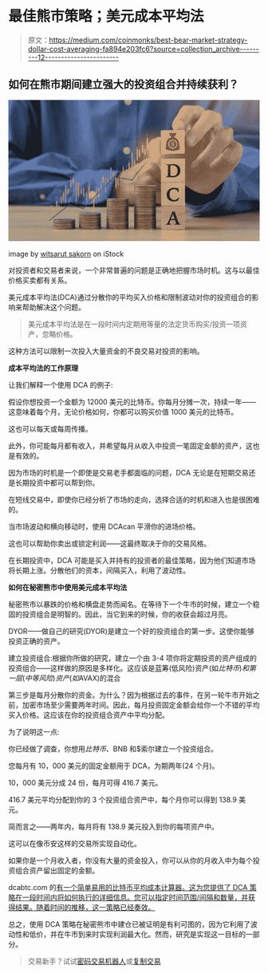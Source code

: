 # 最佳熊市策略；美元成本平均法

> 原文：<https://medium.com/coinmonks/best-bear-market-strategy-dollar-cost-averaging-fa894e203fc6?source=collection_archive---------12----------------------->

## 如何在熊市期间建立强大的投资组合并持续获利？

![](img/c00db610cf2151cc1648beec77af6218.png)

image by [witsarut sakorn](https://www.istockphoto.com/portfolio/witsarutsakorn?mediatype=photography) on iStock

对投资者和交易者来说，一个非常普遍的问题是正确地把握市场时机。这与以最佳价格买卖都有关系。

美元成本平均法(DCA)通过分散你的平均买入价格和限制波动对你的投资组合的影响来帮助解决这个问题。

> 美元成本平均法是在一段时间内定期用等量的法定货币购买/投资一项资产，忽略价格。

这种方法可以限制一次投入大量资金的不良交易对投资的影响。

**成本平均法的工作原理**

让我们解释一个使用 DCA 的例子:

假设你想投资一个金额为 12000 美元的比特币。你每月分摊一次，持续一年——这意味着每个月，无论价格如何，你都可以购买价值 1000 美元的比特币。

这也可以每天或每周传播。

此外，你可能每月都有收入，并希望每月从收入中投资一笔固定金额的资产，这也是有效的。

因为市场的时机是一个即使是交易老手都面临的问题，DCA 无论是在短期交易还是长期投资中都可以帮到你。

在短线交易中，即使你已经分析了市场的走向，选择合适的时机和进入也是很困难的。

当市场波动和横向移动时，使用 DCAcan 平滑你的进场价格。

这也可以帮助你卖出或锁定利润——这最终取决于你的交易风格。

在长期投资中，DCA 可能是买入并持有的投资者的最佳策略，因为他们知道市场将长期上涨。分散他们的资本，间隔买入，利用了波动性。

**如何在秘密熊市中使用美元成本平均法**

秘密熊市以暴跌的价格和横盘走势而闻名。在等待下一个牛市的时候，建立一个稳固的投资组合是明智的。因此，当它到来的时候，你的收获会超过月亮。

DYOR——做自己的研究(DYOR)是建立一个好的投资组合的第一步。这使你能够投资正确的资产。

建立投资组合:根据你所做的研究，建立一个由 3-4 项你将定期投资的资产组成的投资组合——这样做的原因是多样化。这应该是蓝筹(低风险)资产(如$比特币)和第一层(中等风险)资产(如$AVAX)的混合

第三步是每月分散你的资金。为什么？因为根据过去的事件，在另一轮牛市开始之前，加密市场至少需要两年时间。因此，每月投资固定金额会给你一个不错的平均买入价格。这应该在你的投资组合资产中平均分配。

为了说明这一点:

你已经做了调查，你想用$比特币、$BNB 和$索尔建立一个投资组合。

您每月有 10，000 美元的固定金额用于 DCA，为期两年(24 个月)。

10，000 美元分成 24 份，每月可得 416.7 美元。

416.7 美元平均分配到你的 3 个投资组合资产中，每个月你可以得到 138.9 美元。

简而言之——两年内，每月将有 138.9 美元投入到你的每项资产中。

这可以在像币安这样的交易所实现自动化。

如果你是一个月收入者，你没有大量的资金投入，你可以从你的月收入中为每个投资组合资产留出固定的金额。

dcabtc.com 的[有一个简单易用的比特币平均成本计算器。这为您提供了 DCA 策略在一段时间内将如何执行的详细信息。您可以指定时间范围/间隔和数量，并获得结果。随着时间的推移，这一策略已经奏效。](http://dcabtc.com)

总之，使用 DCA 策略在秘密熊市中建仓已被证明是有利可图的，因为它利用了波动性和低价，并在牛市到来时实现利润最大化。然而，研究是实现这一目标的一部分。

> 交易新手？试试[密码交易机器人](/coinmonks/crypto-trading-bot-c2ffce8acb2a)或[复制交易](/coinmonks/top-10-crypto-copy-trading-platforms-for-beginners-d0c37c7d698c)